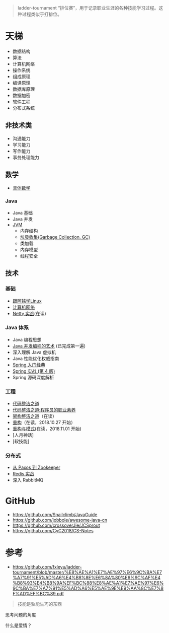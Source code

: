> ladder-tournament “排位赛”，用于记录职业生涯的各种技能学习过程。这种过程类似于打排位。

# 天梯
- 数据结构
- 算法
- 计算机网络
- 操作系统
- 组成原理
- 编译原理
- 数据库原理
- 数据加密
- 软件工程
- 分布式系统

## 非技术类
- 沟通能力
- 学习能力
- 写作能力
- 事务处理能力

## 数学
- [具体数学](https://github.com/fxleyu/ladder-tournament/wiki/ConcreteMathematics)

### Java
- Java 基础
- Java 并发
- [JVM](https://github.com/fxleyu/ladder-tournament/wiki/JVM)
  - 内存结构
  - [垃圾收集(Garbage Collection, GC)](https://github.com/fxleyu/ladder-tournament/wiki/GC)
  - 类加载
  - 内存模型
  - 线程安全

## 技术
### 基础
- [跟阿铭学Linux](https://book.douban.com/subject/26005630/)
- [计算机网络](https://github.com/fxleyu/west-world/issues/91)
- [Netty 实战](https://github.com/fxleyu/west-world/issues/88)(在读)

### Java 体系
- Java 编程思想
- [Java 并发编程的艺术](https://github.com/fxleyu/west-world/issues/86) (已完成第一遍)
- 深入理解 Java 虚拟机
- Java 性能优化权威指南
- [Spring 入门经典](https://github.com/fxleyu/west-world/issues/4)
- [Spring 实战 (第 4 版)](https://github.com/fxleyu/west-world/issues/97)
- Spring 源码深度解析

### 工程
- [代码整洁之道](https://github.com/fxleyu/west-world/issues/98)
- [代码整洁之道:程序员的职业素养](https://github.com/fxleyu/west-world/issues/87)
- [架构整洁之道](https://github.com/fxleyu/west-world/issues/102)（在读）
- [重构](https://github.com/fxleyu/west-world/issues/90)（在读，2018.10.27 开始）
- [重构与模式](https://github.com/fxleyu/west-world/issues/93)(在读，2018.11.01 开始)
- [人月神话]
- [软技能]

### 分布式
- [从 Paxos 到 Zookeeper](https://github.com/fxleyu/west-world/issues/92)
- [Redis 实战](https://github.com/fxleyu/west-world/issues/13)
- 深入 RabbitMQ

# GitHub
- https://github.com/Snailclimb/JavaGuide
- https://github.com/jobbole/awesome-java-cn
- https://github.com/crossoverJie/JCSprout
- https://github.com/CyC2018/CS-Notes

# 参考
- https://github.com/fxleyu/ladder-tournament/blob/master/%E8%AE%A1%E7%AE%97%E6%9C%BA%E7%A7%91%E5%AD%A6%E4%B8%8E%E6%8A%80%E6%9C%AF%E4%B8%93%E4%B8%9A%EF%BC%88%E8%AE%A1%E7%AE%97%E6%9C%BA%E7%A7%91%E5%AD%A6%E5%AE%9E%E9%AA%8C%E7%8F%AD%EF%BC%89.pdf

> 技能是孰能生巧的东西

思考问题的角度

什么是爱情？


